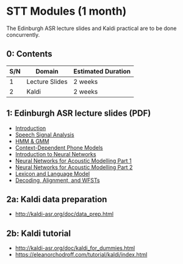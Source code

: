 #   STT Modules (1 month)
The Edinburgh ASR lecture slides and Kaldi practical are to be done concurrently.

##  0: Contents
| S/N | Domain         | Estimated Duration |
| --- | -------------- | ------------------ |
| 1   | Lecture Slides | 2 weeks            |
| 2   | Kaldi          | 2 weeks            |



##  1: Edinburgh ASR lecture slides (PDF)
*   [Introduction](asr01-intro.pdf)
*   [Speech Signal Analysis](asr02-signal-handout.pdf)
*   [HMM & GMM](asr03-hmmgmm-handout.pdf)
*   [Context-Dependent Phone Models](asr04-cdhmm-handout.pdf)
*   [Introduction to Neural Networks](asr05-nnintro.pdf)
*   [Neural Networks for Acoustic Modelling Part 1](asr06-nnspeech.pdf)
*   [Neural Networks for Acoustic Modelling Part 2](asr07-dnn.pdf)
*   [Lexicon and Language Model](asr08-lexlm.pdf)
*   [Decoding, Alignment, and WFSTs](asr10-wfst.pdf)


##  2a: Kaldi data preparation
*   http://kaldi-asr.org/doc/data_prep.html


##  2b: Kaldi tutorial
*   http://kaldi-asr.org/doc/kaldi_for_dummies.html
*   https://eleanorchodroff.com/tutorial/kaldi/index.html

